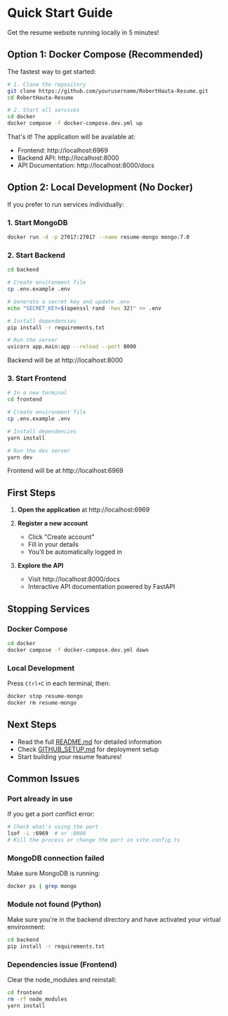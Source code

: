 # Quick Start Guide

Get the resume website running locally in 5 minutes!

## Option 1: Docker Compose (Recommended)

The fastest way to get started:

```bash
# 1. Clone the repository
git clone https://github.com/yourusername/RobertHauta-Resume.git
cd RobertHauta-Resume

# 2. Start all services
cd docker
docker compose -f docker-compose.dev.yml up
```

That's it! The application will be available at:
- Frontend: http://localhost:6969
- Backend API: http://localhost:8000
- API Documentation: http://localhost:8000/docs

## Option 2: Local Development (No Docker)

If you prefer to run services individually:

### 1. Start MongoDB
```bash
docker run -d -p 27017:27017 --name resume-mongo mongo:7.0
```

### 2. Start Backend
```bash
cd backend

# Create environment file
cp .env.example .env

# Generate a secret key and update .env
echo "SECRET_KEY=$(openssl rand -hex 32)" >> .env

# Install dependencies
pip install -r requirements.txt

# Run the server
uvicorn app.main:app --reload --port 8000
```

Backend will be at http://localhost:8000

### 3. Start Frontend
```bash
# In a new terminal
cd frontend

# Create environment file
cp .env.example .env

# Install dependencies
yarn install

# Run the dev server
yarn dev
```

Frontend will be at http://localhost:6969

## First Steps

1. **Open the application** at http://localhost:6969

2. **Register a new account**
   - Click "Create account"
   - Fill in your details
   - You'll be automatically logged in

3. **Explore the API**
   - Visit http://localhost:8000/docs
   - Interactive API documentation powered by FastAPI

## Stopping Services

### Docker Compose
```bash
cd docker
docker compose -f docker-compose.dev.yml down
```

### Local Development
Press `Ctrl+C` in each terminal, then:
```bash
docker stop resume-mongo
docker rm resume-mongo
```

## Next Steps

- Read the full [README.md](README.md) for detailed information
- Check [GITHUB_SETUP.md](GITHUB_SETUP.md) for deployment setup
- Start building your resume features!

## Common Issues

### Port already in use
If you get a port conflict error:
```bash
# Check what's using the port
lsof -i :6969  # or :8000
# Kill the process or change the port in vite.config.ts
```

### MongoDB connection failed
Make sure MongoDB is running:
```bash
docker ps | grep mongo
```

### Module not found (Python)
Make sure you're in the backend directory and have activated your virtual environment:
```bash
cd backend
pip install -r requirements.txt
```

### Dependencies issue (Frontend)
Clear the node_modules and reinstall:
```bash
cd frontend
rm -rf node_modules
yarn install
```